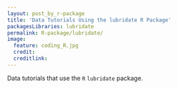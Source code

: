 ```yaml
---
layout: post_by_r-package
title: 'Data Tutorials Using the lubridate R Package'
packagesLibraries: lubridate
permalink: R-package/lubridate/
image:
  feature: coding_R.jpg
  credit: 
  creditlink: 
---
```


Data tutorials that use the `R` `lubridate` package.